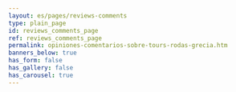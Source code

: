 ```yaml
---
layout: es/pages/reviews-comments
type: plain_page
id: reviews_comments_page
ref: reviews_comments_page
permalink: opiniones-comentarios-sobre-tours-rodas-grecia.htm
banners_below: true
has_form: false
has_gallery: false
has_carousel: true
---
```

